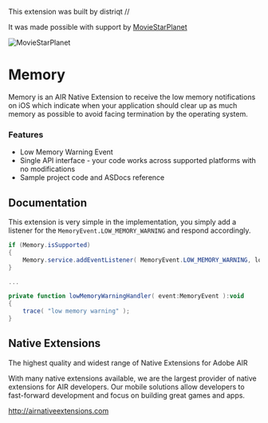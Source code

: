 This extension was built by distriqt // 


It was made possible with support by [MovieStarPlanet](http://corporate.moviestarplanet.com/) 

![MovieStarPlanet](https://raw.githubusercontent.com/distriqt/ANE-Memory/master/images/msp_logo.png)



# Memory

Memory is an AIR Native Extension to receive the low memory notifications on iOS which indicate when your application should clear up as much memory as possible to avoid facing termination by the operating system.


### Features

- Low Memory Warning Event 
- Single API interface - your code works across supported platforms with no modifications
- Sample project code and ASDocs reference



## Documentation

This extension is very simple in the implementation, you simply add a listener for the `MemoryEvent.LOW_MEMORY_WARNING` and respond accordingly.  


```actionscript
if (Memory.isSupported)
{
	Memory.service.addEventListener( MemoryEvent.LOW_MEMORY_WARNING, lowMemoryWarningHandler );
}

...

private function lowMemoryWarningHandler( event:MemoryEvent ):void
{
	trace( "low memory warning" );
}
```


## Native Extensions

The highest quality and widest range of Native Extensions for Adobe AIR

With many native extensions available, we are the largest provider of native extensions for AIR developers. Our mobile solutions allow developers to fast-forward development and focus on building great games and apps.

http://airnativeextensions.com

